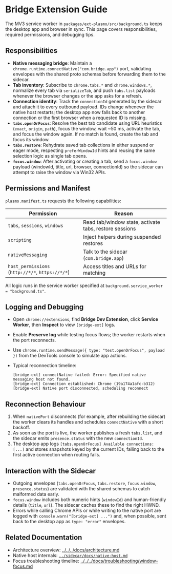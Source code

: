 # Bridge Extension Guide

The MV3 service worker in `packages/ext-plasmo/src/background.ts` keeps the desktop app and browser in sync. This page covers responsibilities, required permissions, and debugging tips.

## Responsibilities

- **Native messaging bridge**: Maintain a `chrome.runtime.connectNative("com.bridge.app")` port, validating envelopes with the shared proto schemas before forwarding them to the sidecar.
- **Tab inventory**: Subscribe to `chrome.tabs.*` and `chrome.windows.*`, normalize every tab via `serializeTab`, and push `tabs.list` payloads whenever the browser changes or the app asks for a refresh.
- **Connection identity**: Track the `connectionId` generated by the sidecar and attach it to every outbound payload. IDs change whenever the native host restarts; the desktop app now falls back to another connection or the first browser when a requested ID is missing.
- **`tabs.openOrFocus`**: Resolve the best tab candidate using URL heuristics (`exact`, `origin`, `path`), focus the window, wait ~50 ms, activate the tab, and focus the window again. If no match is found, create the tab and focus its window.
- **`tabs.restore`**: Rehydrate saved tab collections in either suspend or eager mode, respecting `preferWindowId` hints and reusing the same selection logic as single tab opens.
- **`focus.window`**: After activating or creating a tab, send a `focus.window` payload (windowId, title, url, browser, connectionId) so the sidecar can attempt to raise the window via Win32 APIs.

## Permissions and Manifest

`plasmo.manifest.ts` requests the following capabilities:

| Permission | Reason |
| --- | --- |
| `tabs`, `sessions`, `windows` | Read tab/window state, activate tabs, restore sessions |
| `scripting` | Inject helpers during suspended restores |
| `nativeMessaging` | Talk to the sidecar (`com.bridge.app`) |
| `host_permissions` (`http://*/*`, `https://*/*`) | Access titles and URLs for matching |

All logic runs in the service worker specified at `background.service_worker = "background.ts"`.

## Logging and Debugging

- Open `chrome://extensions`, find **Bridge Dev Extension**, click **Service Worker**, then **Inspect** to view `[bridge-ext]` logs.
- Enable **Preserve log** while testing focus flows; the worker restarts when the port reconnects.
- Use `chrome.runtime.sendMessage({ type: "test.openOrFocus", payload })` from the DevTools console to simulate app actions.
- Typical reconnection timeline:

  ```text
  [bridge-ext] connectNative failed: Error: Specified native messaging host not found.
  [bridge-ext] Connection established: Chrome (19a174a1afc-b312)
  [bridge-ext] Native port disconnected, scheduling reconnect
  ```

## Reconnection Behaviour

1. When `nativePort` disconnects (for example, after rebuilding the sidecar) the worker clears its handles and schedules `connectNative` with a short backoff.
2. As soon as the port is live, the worker publishes a fresh `tabs.list`, and the sidecar emits `presence.status` with the new `connectionId`.
3. The desktop app logs `[tabs.openOrFocus] Available connections: [...]` and stores snapshots keyed by the current IDs, falling back to the first active connection when routing fails.

## Interaction with the Sidecar

- Outgoing envelopes (`tabs.openOrFocus`, `tabs.restore`, `focus.window`, `presence.status`) are validated with the shared schemas to catch malformed data early.
- `focus.window` includes both numeric hints (`windowId`) and human-friendly details (`title`, `url`). The sidecar caches these to find the right HWND.
- Errors while calling Chrome APIs or while writing to the native port are logged with `console.warn("[bridge-ext] ...")` and, when possible, sent back to the desktop app as `type: "error"` envelopes.

## Related Documentation

- Architecture overview: [../../../docs/architecture.md](../../../docs/architecture.md)
- Native host internals: [`../sidecar/docs/native-host.md`](../sidecar/docs/native-host.md)
- Focus troubleshooting timeline: [../../../docs/troubleshooting/window-focus.md](../../../docs/troubleshooting/window-focus.md)

